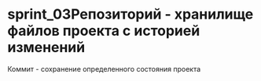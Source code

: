 # sprint_03Репозиторий - хранилище файлов проекта с историей изменений
Коммит - сохранение определенного состояния проекта

